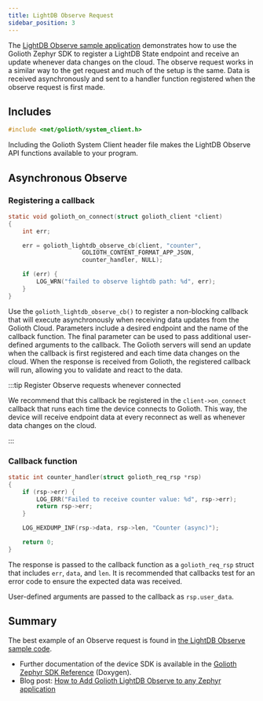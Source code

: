 ```yaml
---
title: LightDB Observe Request
sidebar_position: 3
---
```


The [LightDB Observe sample
application](https://github.com/golioth/golioth-zephyr-sdk/tree/main/samples/lightdb/observe)
demonstrates how to use the Golioth Zephyr SDK to register a LightDB State
endpoint and receive an update whenever data changes on the cloud. The observe
request works in a similar way to the get request and much of the setup is the
same. Data is received asynchronously and sent to a handler function registered
when the observe request is first made.

## Includes

```c
#include <net/golioth/system_client.h>
```

Including the Golioth System Client header file makes the LightDB Observe API
functions available to your program.

## Asynchronous Observe

### Registering a callback

```c
static void golioth_on_connect(struct golioth_client *client)
{
	int err;

	err = golioth_lightdb_observe_cb(client, "counter",
					 GOLIOTH_CONTENT_FORMAT_APP_JSON,
					 counter_handler, NULL);

	if (err) {
		LOG_WRN("failed to observe lightdb path: %d", err);
	}
}
```

Use the `golioth_lightdb_observe_cb()` to register a non-blocking callback that
will execute asynchronously when receiving data updates from the Golioth Cloud.
Parameters include a desired endpoint and the name of the callback function.
The final parameter can be used to pass additional user-defined arguments to
the callback. The Golioth servers will send an update when the callback is
first registered and each time data changes on the cloud. When the response is
received from Golioth, the registered callback will run, allowing you to
validate and react to the data.

:::tip Register Observe requests whenever connected

We recommend that this callback be registered in the `client->on_connect`
callback that runs each time the device connects to Golioth. This way, the
device will receive endpoint data at every reconnect as well as whenever data
changes on the cloud.

:::

### Callback function

```c
static int counter_handler(struct golioth_req_rsp *rsp)
{
	if (rsp->err) {
		LOG_ERR("Failed to receive counter value: %d", rsp->err);
		return rsp->err;
	}

	LOG_HEXDUMP_INF(rsp->data, rsp->len, "Counter (async)");

	return 0;
}
```

The response is passed to the callback function as a `golioth_req_rsp` struct
that includes `err`, `data`, and `len`. It is recommended that callbacks test
for an error code to ensure the expected data was received.

User-defined arguments are passed to the callback as `rsp.user_data`.

## Summary

The best example of an Observe request is found in [the LightDB Observe sample
code](https://github.com/golioth/golioth-zephyr-sdk/tree/main/samples/lightdb/observe).

* Further documentation of the device SDK is available in the [Golioth Zephyr
  SDK Reference](https://zephyr-sdk-docs.golioth.io/) (Doxygen).
* Blog post: [How to Add Golioth LightDB Observe to any Zephyr application](https://blog.golioth.io/how-to-add-golioth-lightdb-observe-to-any-zephyr-application/)
